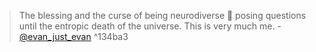 > The blessing and the curse of being neurodiverse
> 💅 posing questions until the entropic death of the universe. This is very much me. - [@evan_just_evan](https://twitter.com/evan_just_evan/status/1362195222814486530)
^134ba3
